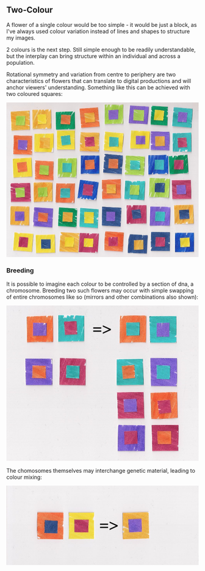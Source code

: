 ## Two-Colour

A flower of a single colour would be too simple - it would be just a block, as I've always
used colour variation instead of lines and shapes to structure my images.

2 colours is the next step. Still simple enough to be readily understandable, but the interplay can bring structure
within an individual and across a population.

Rotational symmetry and variation from centre to periphery are two characteristics of flowers that can translate to
digital productions and will anchor viewers' understanding. Something like this can be achieved with two coloured squares:

![A population of simple 2 colour flower analogues](../project_images/pop2col.jpg?raw=true "A population of simple 2 colour flower analogues")

### Breeding

It is possible to imagine each colour to be controlled by a section of dna, a chromosome. Breeding two such flowers may occur with simple swapping of entire chromosomes like so (mirrors and other combinations also shown):

![Breeding 2 colours](../project_images/breed2col.jpg?raw=true "Breeding 2 colours")

The chomosomes themselves may interchange genetic material, leading to colour mixing:

![Mixing colours](../project_images/mix2col.jpg?raw=true "Mixing colours")
